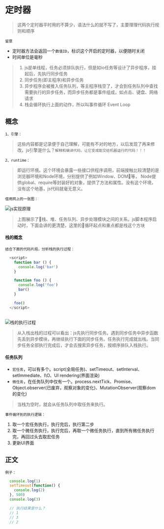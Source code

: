 # 定时器
> 这两个定时器平时用的不算少，语法什么的就不写了，主要理理代码执行规则和顺序

`留意`
- 定时器方法会返回一个`数值ID`，标识这个开启的定时器，以便随时关闭
- 时间单位是毫秒

>  1. js是单线程，任务必须排队执行，但是如io任务等设计了异步程序，挂起后，先执行同步任务
>  1. 同步任务(即主程序)和异步任务
>  1. 异步程序会被推入任务队列，等主程序栈空了，才会到任务队列中查找需要执行的异步任务，而异步任务都是事件组成，如点击、键盘、网络请求
>  1. 栈会循环执行上面的动作，所以叫事件循环 Event Loop

## 概念
`1、引擎：`
> 这些内容都是记录便于自己理解，可能有不对的地方，以后发现了再来修改。js引擎是什么？`解释和编译代码，让它变成能交给机器运行的代码！！！`

`2、runtime：`
> 即运行环境。这个环境会暴露一些接口供程序调用，前端接触比较清楚的是浏览器环境和Node环境，分别提供了例如Window、DOM等， Node提供global、require等封装好的对象，提供了方法和属性。没有这个环境，没有这个地基，js代码就毫无意义。

`借用网上的一张图：`

![js实现原理](http://image.yalingmai.cn/js-loop.png)

> 上图展示了栈、堆、任务队列、异步处理模块之间的关系。js脚本程序启动时，下面会讲的更清楚，这里的循环起点和重点都是栈这个方块

#### 栈的概念

`结合下面的代码片段，分析栈的执行过程：`

```js
  <script>
    function bar () {
      console.log('bar')
    }

    function foo () {
      console.log('foo')
      bar()
    }

    foo()
  </script>
  
```

![栈的执行过程](http://image.yalingmai.cn/zhan.png)

> 从入栈出栈的过程可以看出：js先执行同步任务。遇到同步任务中异步函数先丢到异步模块，再继续执行下面的同步任务。任务执行完成就出栈。当同步任务全部执行完成后，才会去搜索异步任务，按顺序排队入栈执行。

#### 任务队列
- `宏任务`，可以有多个。script(全局任务)、setTimeout、setInterval、setImmediate、I\O、UI rendering(界面渲染)
- `微任务`，在任务队列中仅有一个。process.nextTick、Promise、Object.observer(已废弃，观察对象的变化)、MutationObserver(观察dom的变化)

> 当栈为空时，就会从任务队列中取任务来执行。 

`事件循环到的执行逻辑：`
1. 取一个宏任务执行，执行完后，执行第二步
1. 取一个微任务执行，执行完后，再取一个微任务执行，直到所有微任务执行完，再回过头去取宏任务
1. 更新UI界面

> 


## 正文

`例子：`

```js
  console.log(1)
  setTimeout(function() {
    console.log(2)
  }, 500)
  console.log(3)

  // 执行结果是什么？
  // 1
  // 3
  // 2
```


